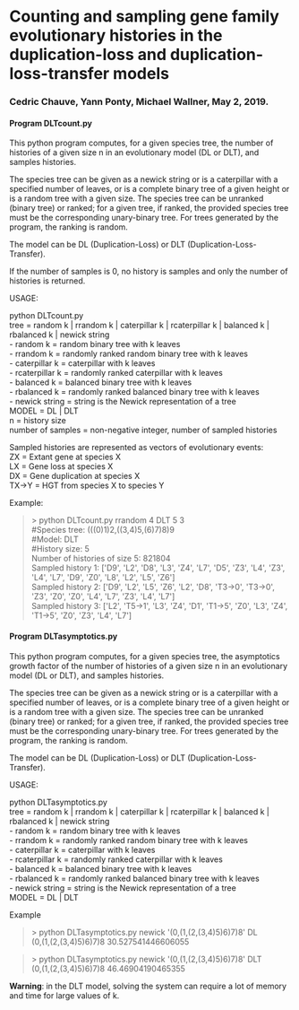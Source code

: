 # Counting and sampling gene family evolutionary histories in the duplication-loss and duplication-loss-transfer models
### Cedric Chauve, Yann Ponty, Michael Wallner, May 2, 2019.

#### Program DLTcount.py

This python program computes, for a given species tree, the number of histories of a given size n in an evolutionary model (DL or DLT), and samples histories.

The species tree can be given as a newick string or is a caterpillar with a specified number of leaves, or is a complete binary tree of a given height or is a random tree with a given size. The species tree can be unranked (binary tree) or ranked; for a given tree, if ranked, the provided species tree must be the corresponding unary-binary tree. For trees generated by the program, the ranking is random.

The model can be DL (Duplication-Loss) or DLT (Duplication-Loss-Transfer).

If the number of samples is 0, no history is samples and only the number of histories is returned.

USAGE:  

python DLTcount.py <tree> <MODEL> <n> <number of samples>    
tree = random k | rrandom k | caterpillar k | rcaterpillar k | balanced k | rbalanced k | newick string  
	- random k = random binary tree with k leaves  
	- rrandom k = randomly ranked random binary tree with k leaves  
	- caterpillar k = caterpillar with k leaves  
	- rcaterpillar k = randomly ranked caterpillar with k leaves  
	- balanced k = balanced binary tree with k leaves  
	- rbalanced k = randomly ranked balanced binary tree with k leaves  
	- newick string = string is the Newick representation of a tree  
MODEL = DL | DLT  
n = history size  
number of samples = non-negative integer, number of sampled histories  

Sampled histories are represented as vectors of evolutionary events:  
ZX = Extant gene at species X  
LX = Gene loss at species X  
DX = Gene duplication at species X  
TX->Y = HGT from species X to species Y  

Example:  
> \> python DLTcount.py rrandom 4 DLT 5 3  
#Species tree: (((0)1)2,((3,4)5,(6)7)8)9  
#Model: DLT  
#History size: 5  
Number of histories of size 5: 821804  
Sampled history 1: ['D9', 'L2', 'D8', 'L3', 'Z4', 'L7', 'D5', 'Z3', 'L4', 'Z3', 'L4', 'L7', 'D9', 'Z0', 'L8', 'L2', 'L5', 'Z6']  
Sampled history 2: ['D9', 'L2', 'L5', 'Z6', 'L2', 'D8', 'T3->0', 'T3->0', 'Z3', 'Z0', 'Z0', 'L4', 'L7', 'Z3', 'L4', 'L7']  
Sampled history 3: ['L2', 'T5->1', 'L3', 'Z4', 'D1', 'T1->5', 'Z0', 'L3', 'Z4', 'T1->5', 'Z0', 'Z3', 'L4', 'L7']  

#### Program DLTasymptotics.py  

This python program computes, for a given species tree, the asymptotics growth factor of the number of histories of a given size n in an evolutionary model (DL or DLT), and samples histories.

The species tree can be given as a newick string or is a caterpillar with a specified number of leaves, or is a complete binary tree of a given height or is a random tree with a given size. The species tree can be unranked (binary tree) or ranked; for a given tree, if ranked, the provided species tree must be the corresponding unary-binary tree. For trees generated by the program, the ranking is random.

The model can be DL (Duplication-Loss) or DLT (Duplication-Loss-Transfer).

USAGE:  

python DLTasymptotics.py <tree> <MODEL>  
tree = random k | rrandom k | caterpillar k | rcaterpillar k | balanced k | rbalanced k | newick string  
	- random k = random binary tree with k leaves  
	- rrandom k = randomly ranked random binary tree with k leaves  
	- caterpillar k = caterpillar with k leaves  
	- rcaterpillar k = randomly ranked caterpillar with k leaves  
	- balanced k = balanced binary tree with k leaves  
	- rbalanced k = randomly ranked balanced binary tree with k leaves  
	- newick string = string is the Newick representation of a tree  
MODEL = DL | DLT  

Example  
> \> python DLTasymptotics.py newick '(0,(1,(2,(3,4)5)6)7)8' DL  
(0,(1,(2,(3,4)5)6)7)8	30.527541446606055  

> \> python DLTasymptotics.py newick '(0,(1,(2,(3,4)5)6)7)8' DLT  
(0,(1,(2,(3,4)5)6)7)8	46.46904190465355  

**Warning**: in the DLT model, solving the system can require a lot of memory and time for large values of k.
